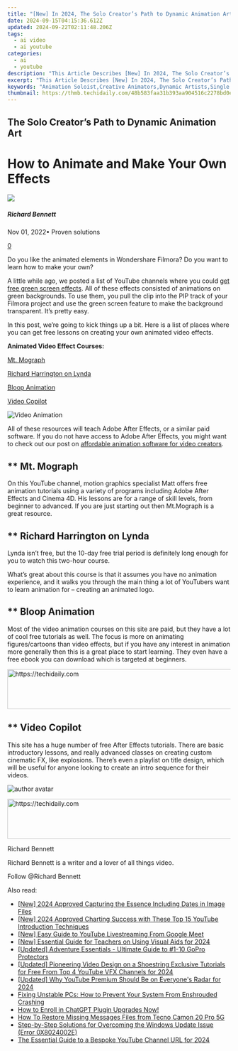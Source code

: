 ```yaml
---
title: "[New] In 2024, The Solo Creator’s Path to Dynamic Animation Art"
date: 2024-09-15T04:15:36.612Z
updated: 2024-09-22T02:11:48.206Z
tags:
  - ai video
  - ai youtube
categories:
  - ai
  - youtube
description: "This Article Describes [New] In 2024, The Solo Creator’s Path to Dynamic Animation Art"
excerpt: "This Article Describes [New] In 2024, The Solo Creator’s Path to Dynamic Animation Art"
keywords: "Animation Soloist,Creative Animators,Dynamic Artists,Single Animation,Animation Innovation,Artistic Creation,Dynamic Illustration"
thumbnail: https://thmb.techidaily.com/48b583faa31b393aa904516c2278bd0e1546bcda1fa4122648e108e1ee1f91de.jpg
---
```


## The Solo Creator’s Path to Dynamic Animation Art

# How to Animate and Make Your Own Effects
![](https://images.wondershare.com/filmora/article-images/richard-bennett.jpg)

##### Richard Bennett

 Nov 01, 2022• Proven solutions

[0](#commentsBoxSeoTemplate)

Do you like the animated elements in Wondershare Filmora? Do you want to learn how to make your own?

A little while ago, we posted a list of YouTube channels where you could [get free green screen effects](https://tools.techidaily.com/wondershare/filmora/download/). All of these effects consisted of animations on green backgrounds. To use them, you pull the clip into the PIP track of your Filmora project and use the green screen feature to make the background transparent. It’s pretty easy.

In this post, we’re going to kick things up a bit. Here is a list of places where you can get free lessons on creating your own animated video effects.

**Animated Video Effect Courses:**

[Mt. Mograph](#mtmograph)

[Richard Harrington on Lynda](#lynda)

[Bloop Animation](#bloop)

[Video Copilot](#videocopilot)

 ![Video Animation](https://images.wondershare.com/filmora/article-images/animated-video-effects.png)

 All of these resources will teach Adobe After Effects, or a similar paid software. If you do not have access to Adobe After Effects, you might want to check out our post on [affordable animation software for video creators](https://www.filmora.io/community-blog/free-or-cheap-animation-software-for-video-creators-122.html).

## ** Mt. Mograph

On this YouTube channel, motion graphics specialist Matt offers free animation tutorials using a variety of programs including Adobe After Effects and Cinema 4D. His lessons are for a range of skill levels, from beginner to advanced. If you are just starting out then Mt.Mograph is a great resource.

## ** Richard Harrington on Lynda

Lynda isn’t free, but the 10-day free trial period is definitely long enough for you to watch this two-hour course.

What’s great about this course is that it assumes you have no animation experience, and it walks you through the main thing a lot of YouTubers want to learn animation for – creating an animated logo.

## ** Bloop Animation

 Most of the video animation courses on this site are paid, but they have a lot of cool free tutorials as well. The focus is more on animating figures/cartoons than video effects, but if you have any interest in animation more generally then this is a great place to start learning. They even have a free ebook you can download which is targeted at beginners.

<!-- affiliate ads begin -->
<a href="https://ephamedtechinc.pxf.io/c/5597632/2136622/26400" target="_top" id="2136622">
  <img src="//a.impactradius-go.com/display-ad/26400-2136622" border="0" alt="https://techidaily.com" width="728" height="90"/>
</a>
<img height="0" width="0" src="https://ephamedtechinc.pxf.io/i/5597632/2136622/26400" style="position:absolute;visibility:hidden;" border="0" />
<!-- affiliate ads end -->

## ** Video Copilot

This site has a huge number of free After Effects tutorials. There are basic introductory lessons, and really advanced classes on creating custom cinematic FX, like explosions. There’s even a playlist on title design, which will be useful for anyone looking to create an intro sequence for their videos.

![author avatar](https://images.wondershare.com/filmora/article-images/richard-bennett.jpg)

<!-- affiliate ads begin -->
<a href="https://unicoeye.pxf.io/c/5597632/2134228/18498" target="_top" id="2134228">
  <img src="//a.impactradius-go.com/display-ad/18498-2134228" border="0" alt="https://techidaily.com" width="728" height="90"/>
</a>
<img height="0" width="0" src="https://unicoeye.pxf.io/i/5597632/2134228/18498" style="position:absolute;visibility:hidden;" border="0" />
<!-- affiliate ads end -->

Richard Bennett

Richard Bennett is a writer and a lover of all things video.

Follow @Richard Bennett

<ins class="adsbygoogle"
     style="display:block"
     data-ad-format="autorelaxed"
     data-ad-client="ca-pub-7571918770474297"
     data-ad-slot="1223367746"></ins>

<ins class="adsbygoogle"
     style="display:block"
     data-ad-client="ca-pub-7571918770474297"
     data-ad-slot="8358498916"
     data-ad-format="auto"
     data-full-width-responsive="true"></ins>

<span class="atpl-alsoreadstyle">Also read:</span>
<div><ul>
<li><a href="https://fox-links.techidaily.com/new-2024-approved-capturing-the-essence-including-dates-in-image-files/"><u>[New] 2024 Approved Capturing the Essence Including Dates in Image Files</u></a></li>
<li><a href="https://facebook-video-share.techidaily.com/new-2024-approved-charting-success-with-these-top-15-youtube-introduction-techniques/"><u>[New] 2024 Approved Charting Success with These Top 15 YouTube Introduction Techniques</u></a></li>
<li><a href="https://youtube-tips.techidaily.com/asy-guide-to-youtube-livestreaming-from-google-meet/"><u>[New] Easy Guide to YouTube Livestreaming From Google Meet</u></a></li>
<li><a href="https://fox-glue.techidaily.com/new-essential-guide-for-teachers-on-using-visual-aids-for-2024/"><u>[New] Essential Guide for Teachers on Using Visual Aids for 2024</u></a></li>
<li><a href="https://extra-lessons.techidaily.com/updated-adventure-essentials-ultimate-guide-to-1-10-gopro-protectors/"><u>[Updated] Adventure Essentials - Ultimate Guide to #1-10 GoPro Protectors</u></a></li>
<li><a href="https://youtube-tips.techidaily.com/ed-pioneering-video-design-on-a-shoestring-exclusive-tutorials-for-free-from-top-4-youtube-vfx-channels-for-2024/"><u>[Updated] Pioneering Video Design on a Shoestring Exclusive Tutorials for Free From Top 4 YouTube VFX Channels for 2024</u></a></li>
<li><a href="https://youtube-tips.techidaily.com/ed-why-youtube-premium-should-be-on-everyones-radar-for-2024/"><u>[Updated] Why YouTube Premium Should Be on Everyone's Radar for 2024</u></a></li>
<li><a href="https://win-solutions.techidaily.com/fixing-unstable-pcs-how-to-prevent-your-system-from-enshrouded-crashing/"><u>Fixing Unstable PCs: How to Prevent Your System From Enshrouded Crashing</u></a></li>
<li><a href="https://tech-haven.techidaily.com/how-to-enroll-in-chatgpt-plugin-upgrades-now/"><u>How to Enroll in ChatGPT Plugin Upgrades Now!</u></a></li>
<li><a href="https://blog-min.techidaily.com/how-to-restore-missing-messages-files-from-tecno-camon-20-pro-5g-by-fonelab-android-recover-messages/"><u>How To Restore Missing Messages Files from Tecno Camon 20 Pro 5G</u></a></li>
<li><a href="https://win-howtos.techidaily.com/step-by-step-solutions-for-overcoming-the-windows-update-issue-error-0x8024002e/"><u>Step-by-Step Solutions for Overcoming the Windows Update Issue (Error 0X8024002E)</u></a></li>
<li><a href="https://youtube-tips.techidaily.com/ssential-guide-to-a-bespoke-youtube-channel-url-for-2024/"><u>The Essential Guide to a Bespoke YouTube Channel URL for 2024</u></a></li>
</ul></div>

